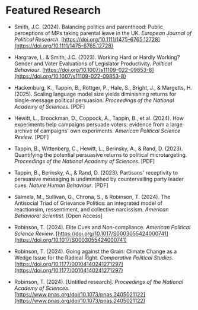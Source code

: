 # Featured Research

- Smith, J.C. (2024). Balancing politics and parenthood: Public perceptions of MPs taking parental leave in the UK. *European Journal of Political Research*. [https://doi.org/10.1111/1475-6765.12728](https://doi.org/10.1111/1475-6765.12728)

- Hargrave, L. & Smith, J.C. (2023). Working Hard or Hardly Working? Gender and Voter Evaluations of Legislator Productivity. *Political Behaviour*. [https://doi.org/10.1007/s11109-022-09853-8](https://doi.org/10.1007/s11109-022-09853-8)

- Hackenburg, K., Tappin, B., Röttger, P., Hale, S., Bright, J., & Margetts, H. (2025). Scaling language model size yields diminishing returns for single-message political persuasion. *Proceedings of the National Academy of Sciences*. [PDF]

- Hewitt, L., Broockman, D., Coppock, A., Tappin, B., et al. (2024). How experiments help campaigns persuade voters: evidence from a large archive of campaigns' own experiments. *American Political Science Review*. [PDF]

- Tappin, B., Wittenberg, C., Hewitt, L., Berinsky, A., & Rand, D. (2023). Quantifying the potential persuasive returns to political microtargeting. *Proceedings of the National Academy of Sciences*. [PDF]

- Tappin, B., Berinsky, A., & Rand, D. (2023). Partisans' receptivity to persuasive messaging is undiminished by countervailing party leader cues. *Nature Human Behaviour*. [PDF]

- Salmela, M., Sullivan, G., Chrona, S., & Robinson, T. (2024). The Antisocial Triad of Grievance Politics: an integrated model of reactionsim, ressentiment, and collective narcissism. *American Behavioral Scientist*. [Open Access]

- Robinson, T. (2024). Elite Cues and Non-compliance. *American Political Science Review*. [https://doi.org/10.1017/S0003055424000741](https://doi.org/10.1017/S0003055424000741)

- Robinson, T. (2024). Going against the Grain: Climate Change as a Wedge Issue for the Radical Right. *Comparative Political Studies*. [https://doi.org/10.1177/00104140241271297](https://doi.org/10.1177/00104140241271297)

- Robinson, T. (2024). [Untitled research]. *Proceedings of the National Academy of Sciences*. [https://www.pnas.org/doi/10.1073/pnas.2405021122](https://www.pnas.org/doi/10.1073/pnas.2405021122)
